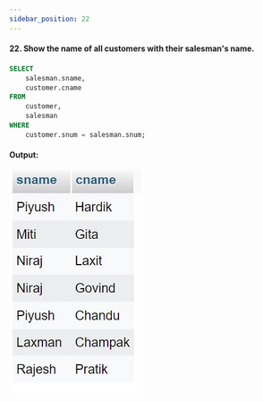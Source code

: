 ```yaml
---
sidebar_position: 22
---
```


#### 22. Show the name of all customers with their salesman's name.

```sql
SELECT
    salesman.sname,
    customer.cname
FROM
    customer,
    salesman
WHERE
    customer.snum = salesman.snum;
```

#### Output:

![d](outputs\22.jpg)

